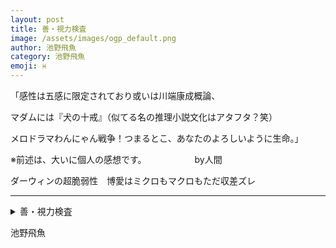 ```yaml
---
layout: post
title: 善・視力検査
image: /assets/images/ogp_default.png
author: 池野飛魚
category: 池野飛魚
emoji: ♓️
---
```


<div class="tanka-area"><div class="tanka">
<p>「感性は五感に限定されており或いは川端康成概論、</p>
<p>マダムには『犬の十戒』（似てる名の推理小説文化はアタフタ？笑）</p>
<p>メロドラマわんにゃん戦争！つまるとこ、あなたのよろしいように生命。」</p>
<p>※前述は、大いに個人の感想です。　　　　　　by人間</p>
<p>ダーウィンの超脆弱性　博愛はミクロもマクロもただ収差ズレ</p></div></div>

---

<details><summary>善・視力検査</summary>
「感性は五感に限定されており或いは川端康成概論、<br />
マダムには『犬の十戒』（似てる名の推理小説文化はアタフタ？笑）<br />
メロドラマわんにゃん戦争！つまるとこ、あなたのよろしいように生命。」<br />
※前述は、大いに個人の感想です。　　　　　　by人間<br />
ダーウィンの超脆弱性　博愛はミクロもマクロもただ収差ズレ<br />
<br />
</details>

池野飛魚
